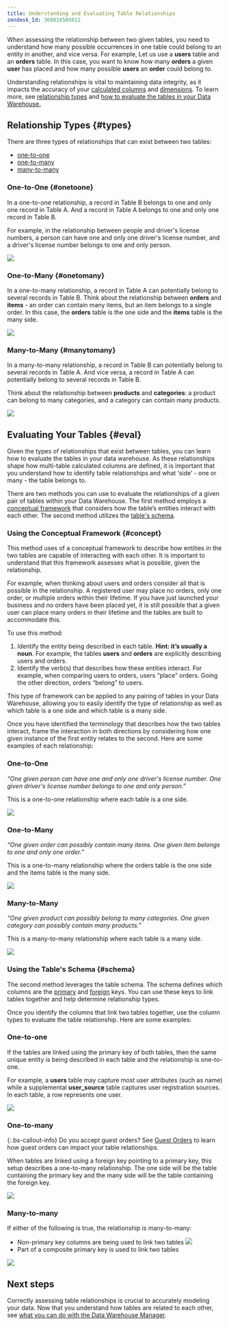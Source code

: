```yaml
---
title: Understanding and Evaluating Table Relationships
zendesk_Id: 360016505812
---
```


When assessing the relationship between two given tables, you need to understand how many possible occurrences in one table could belong to an entity in another, and vice versa. For example, Let us use a **users** table and an **orders** table. In this case, you want to know how many **orders** a given **user** has placed and how many possible **users** an **order** could belong to.

Understanding relationships is vital to maintaining data integrity, as it impacts the accuracy of your [calculated columns](../data-analyst/data-warehouse-mgr/creating-calculated-columns.md) and [dimensions](../data-analyst/data-warehouse-mgr/manage-data-dimensions-metrics.md). To learn more, see [relationship types](../#types) and [how to evaluate the tables in your Data Warehouse.](../#eval)

## Relationship Types {#types}

There are three types of relationships that can exist between two tables:

* [one-to-one](../#onetoone)
* [one-to-many](../#onetomany)
* [many-to-many](../#manytomany)

### One-to-One {#onetoone}

In a one-to-one relationship, a record in Table B belongs to one and only one record in Table A. And a record in Table A belongs to one and only one record in Table B.

For example, in the relationship between people and driver's license numbers, a person can have one and only one driver's license number, and a driver's license number belongs to one and only person.

![](../assets/one-to-one.png)

### One-to-Many {#onetomany}

In a one-to-many relationship, a record in Table A can potentially belong to several records in Table B. Think about the relationship between **orders** and **items** - an order can contain many items, but an item belongs to a single order. In this case, the **orders** table is the one side and the **items** table is the many side.

![](../assets/one-to-many_001.png)

### Many-to-Many {#manytomany}

In a many-to-many relationship, a record in Table B can potentially belong to several records in Table A. And vice versa, a record in Table A can potentially belong to several records in Table B.

Think about the relationship between **products** and **categories**: a product can belong to many categories, and a category can contain many products.

![](../assets/many-to-many.png)

## Evaluating Your Tables {#eval}

Given the types of relationships that exist between tables, you can learn how to evaluate the tables in your data warehouse. As these relationships shape how multi-table calculated columns are defined, it is important that you understand how to identify table relationships and what ‘side’ - one or many - the table belongs to.

There are two methods you can use to evaluate the relationships of a given pair of tables within your Data Warehouse. The first method employs a [conceptual framework](../#concept) that considers how the table’s entities interact with each other. The second method utilizes the [table's schema](../#schema).

### Using the Conceptual Framework {#concept}

This method uses of a conceptual framework to describe how entities in the two tables are capable of interacting with each other. It is important to understand that this framework assesses what is possible, given the relationship.

For example, when thinking about users and orders consider all that is possible in the relationship. A registered user may place no orders, only one order, or multiple orders within their lifetime. If you have just launched your business and no orders have been placed yet, it is still possible that a given user can place many orders in their lifetime and the tables are built to accommodate this.

To use this method:

1. Identify the entity being described in each table. **Hint: it’s usually a noun**. For example, the tables **users** and **orders** are explicitly describing users and orders.
1. Identify the verb(s) that describes how these entities interact. For example, when comparing users to orders, users “place” orders. Going the other direction, orders “belong” to users.

This type of framework can be applied to any pairing of tables in your Data Warehouse, allowing you to easily identify the type of relationship as well as which table is a one side and which table is a many side.

Once you have identified the terminology that describes how the two tables interact, frame the interaction in both directions by considering how one given instance of the first entity relates to the second. Here are some examples of each relationship:

### One-to-One

_“One given person can have one and only one driver's license number. One given driver's license number belongs to one and only person.”_

This is a one-to-one relationship where each table is a one side.

![](../assets/one-to-one3.png)

### One-to-Many

_“One given order can possibly contain many items. One given item belongs to one and only one order.”_

This is a one-to-many relationship where the orders table is the one side and the items table is the many side.

![](../assets/one-to-many3.png)

### Many-to-Many

_“One given product can possibly belong to many categories. One given category can possibly contain many products.”_

This is a many-to-many relationship where each table is a many side.

![](../assets/many-to-many3.png)

### Using the Table's Schema {#schema}

The second method leverages the table schema. The schema defines which columns are the [primary](../http://en.wikipedia.org/wiki/Unique_key) and [foreign](https://en.wikipedia.org/wiki/Foreign_key) keys. You can use these keys to link tables together and help determine relationship types.

Once you identify the columns that link two tables together, use the column types to evaluate the table relationship. Here are some examples:

### One-to-one

If the tables are linked using the primary key of both tables, then the same unique entity is being described in each table and the relationship is one-to-one.

For example, a **users** table may capture most user attributes (such as name) while a supplemental **user_source** table captures user registration sources. In each table, a row represents one user.

![](../assets/one-to-one1.png)

### One-to-many

{:.bs-callout-info}
Do you accept guest orders? See [Guest Orders](../data-analyst/data-warehouse-mgr/guest-orders.md) to learn how guest orders can impact your table relationships.

When tables are linked using a foreign key pointing to a primary key, this setup describes a one-to-many relationship. The one side will be the table containing the primary key and the many side will be the table containing the foreign key.

![](../assets/one-to-many1.png)

### Many-to-many

If either of the following is true, the relationship is many-to-many:

* Non-primary key columns are being used to link two tables
    ![](../assets/many-to-many1.png)
* Part of a composite primary key is used to link two tables

![](../assets/many-to-mnay2.png)

## Next steps

Correctly assessing table relationships is crucial to accurately modeling your data. Now that you understand how tables are related to each other, see [what you can do with the Data Warehouse Manager](../data-analyst/data-warehouse-mgr/tour-dwm.md).
